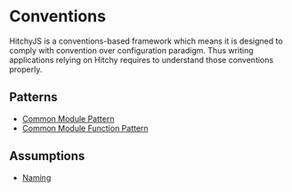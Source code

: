 # Conventions

HitchyJS is a conventions-based framework which means it is designed to comply with convention over configuration paradigm. Thus writing applications relying on Hitchy requires to understand those conventions properly.

## Patterns

* [Common Module Pattern](cmp.md)
* [Common Module Function Pattern](cmfp.md)

## Assumptions

* [Naming](naming.md)
